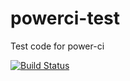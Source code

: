 # powerci-test
Test code for power-ci

[![Build Status](http://power-ci.osuosl.org:8080/buildStatus/icon?job=powerci-test)](http://power-ci.osuosl.org:8080/job/powerci-test/)
